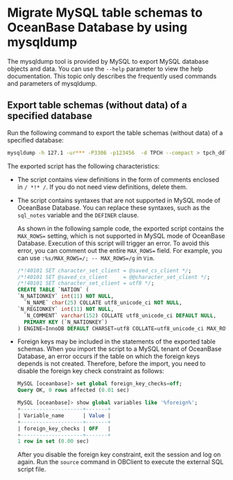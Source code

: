 # Migrate MySQL table schemas to OceanBase Database by using mysqldump

The mysqldump tool is provided by MySQL to export MySQL database objects and data. You can use the `--help` parameter to view the help documentation. This topic only describes the frequently used commands and parameters of mysqldump.

## Export table schemas (without data) of a specified database

Run the following command to export the table schemas (without data) of a specified database:

```bash
mysqldump -h 127.1 -ur*** -P3306 -p123456  -d TPCH --compact > tpch_ddl.sql
```

The exported script has the following characteristics:

- The script contains view definitions in the form of comments enclosed in `/ *!* /`. If you do not need view definitions, delete them.
- The script contains syntaxes that are not supported in MySQL mode of OceanBase Database. You can replace these syntaxes, such as the `sql_notes` variable and the `DEFINER` clause.

   As shown in the following sample code, the exported script contains the `MAX_ROWS=` setting, which is not supported in MySQL mode of OceanBase Database. Execution of this script will trigger an error. To avoid this error, you can comment out the entire `MAX_ROWS=` field. For example, you can use `:%s/MAX_ROWS=/; -- MAX_ROWS=/g` in `Vim`.

   ```sql
   /*!40101 SET character_set_client = @saved_cs_client */;
   /*!40101 SET @saved_cs_client     = @@character_set_client */;
   /*!40101 SET character_set_client = utf8 */;
   CREATE TABLE `NATION` (
   `N_NATIONKEY` int(11) NOT NULL,
     `N_NAME` char(25) COLLATE utf8_unicode_ci NOT NULL,
   `N_REGIONKEY` int(11) NOT NULL,
     `N_COMMENT` varchar(152) COLLATE utf8_unicode_ci DEFAULT NULL,
     PRIMARY KEY (`N_NATIONKEY`)
   ) ENGINE=InnoDB DEFAULT CHARSET=utf8 COLLATE=utf8_unicode_ci MAX_ROWS=4294967295;
   ```



- Foreign keys may be included in the statements of the exported table schemas. When you import the script to a MySQL tenant of OceanBase Database, an error occurs if the table on which the foreign keys depends is not created. Therefore, before the import, you need to disable the foreign key check constraint as follows:

    ```sql
   MySQL [oceanbase]> set global foreign_key_checks=off;
   Query OK, 0 rows affected (0.01 sec)

   MySQL [oceanbase]> show global variables like '%foreign%';
   +--------------------+-------+
   | Variable_name      | Value |
   +--------------------+-------+
   | foreign_key_checks | OFF   |
   +--------------------+-------+
   1 row in set (0.00 sec)
   ```

  After you disable the foreign key constraint, exit the session and log on again. Run the `source` command in OBClient to execute the external SQL script file.
